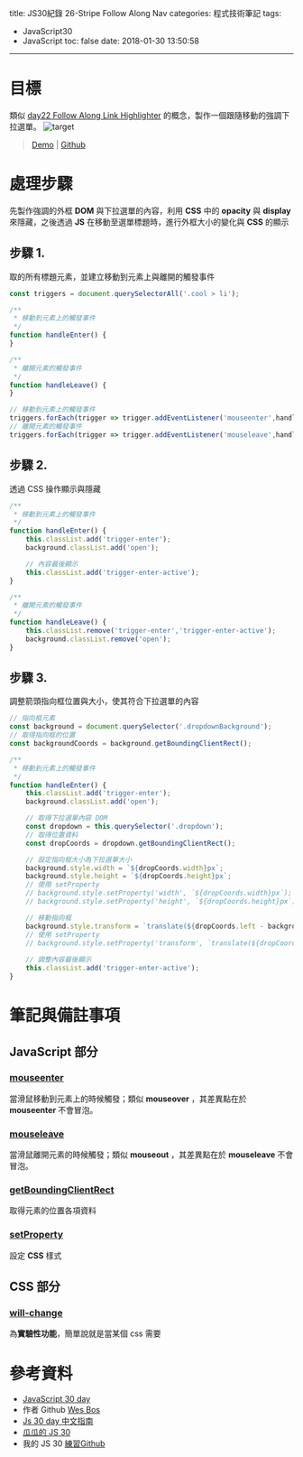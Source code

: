 title: JS30紀錄 26-Stripe Follow Along Nav
categories: 程式技術筆記
tags:
  - JavaScript30
  - JavaScript
toc: false
date: 2018-01-30 13:50:58
---

# 目標

類似 [day22 Follow Along Link Highlighter](https://shunnien.github.io/2018/01/17/Javascript30days-22/) 的概念，製作一個跟隨移動的強調下拉選單。
![target](https://lh3.googleusercontent.com/10ExDAZQzARkXXs-TIOCu5WYdBOmGSZoqGnITTxcswxyOvnnti3Hy0h-dPAMulHoKLWLI_PbbrrF_7l8tDoVRFK0iyojJjEpTnCEZNc3XJkM0CutfFHx1qsGNDklQl9cQTbTj_fiQE7AKV63HBSr2-LbdRlyMpghguFsUPxJL9tftq7HZ16FZzJAVXzCq3IJ87KEY0G5Eak9MxDkVPP5oI9q95LUCu8gQlPdMFEMem-HX-_en5m8pPa0_LrbZz-1oMW4MK48Bj50UlePwzGmRbedUvE6nwh_JfxDfG2k51TD-CIIzFLFC1TKJphHwDlD7SOG9MtAerfBDo_273Ml8jq6nTbFC4e_ghtKS5XyksN30a5J-5DX3Zmu68x5cXIXyxopug2wo03J5ZeGSSEMgQ9G9dxTvUH4jH3zBxcKhrnbE5MSwl7Ol5bOV9_FPCGt8SJFzHV-_EAbRMsjJSbA8NA8GcIx77gKAOv0e-qnq4OOCvKqtJT8nSxnGAT6w_qwsJPyG8ibwWXgmbNgzWm13Gylks2LuJFyy0cYRowqZpQWYpf8UiQvNJJPF0SJHJJ5L8M_juMUtBMMI4-eBLvDV3-PCAX4AKn3IJqUUcijLofL3J3XkAuhWWssRPM-D3R4aidKtxPUqdYywr_-uypp1J2P6u7dH52r=w794-h435-no)

<!-- more -->

> [Demo](https://shunnien.github.io/JavaScript30day/day_26/) | [Github](https://github.com/shunnien/JavaScript30day)

# 處理步驟

先製作強調的外框 **DOM** 與下拉選單的內容，利用 **CSS** 中的 **opacity** 與 **display** 來隱藏，之後透過 **JS** 在移動至選單標題時，進行外框大小的變化與 **CSS** 的顯示

## 步驟 1.

取的所有標題元素，並建立移動到元素上與離開的觸發事件

``` js
const triggers = document.querySelectorAll('.cool > li');

/**
 * 移動到元素上的觸發事件
 */
function handleEnter() {
}

/**
 * 離開元素的觸發事件
 */
function handleLeave() {
}

// 移動到元素上的觸發事件
triggers.forEach(trigger => trigger.addEventListener('mouseenter',handleEnter));
// 離開元素的觸發事件
triggers.forEach(trigger => trigger.addEventListener('mouseleave',handleLeave));
```

## 步驟 2.

透過 CSS 操作顯示與隱藏

``` js
/**
 * 移動到元素上的觸發事件
 */
function handleEnter() {
    this.classList.add('trigger-enter');
    background.classList.add('open');

    // 內容最後顯示
    this.classList.add('trigger-enter-active');
}

/**
 * 離開元素的觸發事件
 */
function handleLeave() {
    this.classList.remove('trigger-enter','trigger-enter-active');
    background.classList.remove('open');
}

```

## 步驟 3.

調整箭頭指向框位置與大小，使其符合下拉選單的內容

``` js
// 指向框元素
const background = document.querySelector('.dropdownBackground');
// 取得指向框的位置
const backgroundCoords = background.getBoundingClientRect();

/**
 * 移動到元素上的觸發事件
 */
function handleEnter() {
    this.classList.add('trigger-enter');
    background.classList.add('open');

    // 取得下拉選單內容 DOM
    const dropdown = this.querySelector('.dropdown');
    // 取得位置資料
    const dropCoords = dropdown.getBoundingClientRect();

    // 設定指向框大小為下拉選單大小
    background.style.width = `${dropCoords.width}px`;
    background.style.height = `${dropCoords.height}px`;
    // 使用 setProperty
    // background.style.setProperty('width', `${dropCoords.width}px`);
    // background.style.setProperty('height', `${dropCoords.height}px`);

    // 移動指向框
    background.style.transform = `translate(${dropCoords.left - backgroundCoords.left}px,${dropCoords.top - backgroundCoords.top}px)`;
    // 使用 setProperty
    // background.style.setProperty('transform', `translate(${dropCoords.left - backgroundCoords.left}px,${dropCoords.top - backgroundCoords.top}px)`);
    
    // 調整內容最後顯示
    this.classList.add('trigger-enter-active');
}
```

# 筆記與備註事項

## JavaScript 部分

### [mouseenter][1]

當滑鼠移動到元素上的時候觸發；類似 **mouseover** ，其差異點在於 **mouseenter** 不會冒泡。

### [mouseleave][2]

當滑鼠離開元素的時候觸發；類似 **mouseout** ，其差異點在於 **mouseleave** 不會冒泡。

### [getBoundingClientRect][4]

取得元素的位置各項資料

### [setProperty][5]

設定 **CSS** 樣式

## CSS 部分

### [will-change][3]

為**實驗性功能**，簡單說就是當某個 css 需要

# 參考資料
- [JavaScript 30 day](https://javascript30.com/)
- 作者 Github [Wes Bos](https://github.com/wesbos)
- [Js 30 day 中文指南](https://github.com/soyaine/JavaScript30)
- [瓜瓜的 JS 30](https://github.com/guahsu/JavaScript30)
- 我的 JS 30 [練習Github](https://github.com/shunnien/JavaScript30day)

[1]: https://developer.mozilla.org/en-US/docs/Web/Events/mouseenter
[2]: https://developer.mozilla.org/en-US/docs/Web/Events/mouseleave
[3]: https://developer.mozilla.org/en-US/docs/Web/CSS/will-change
[4]: https://developer.mozilla.org/en-US/docs/Web/API/Element/getBoundingClientRect
[5]: https://developer.mozilla.org/en-US/docs/Web/API/CSSStyleDeclaration/setProperty